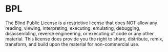 # BPL
The Blind Public License is a restrictive license that does NOT allow any reading, viewing, interpreting, executing, emulating, debugging, disassembling, reverse engineering, or executing of code or any other material. This license does provide you the right to share, distribute, remix, transform, and build upon the material for non-commercial use.
